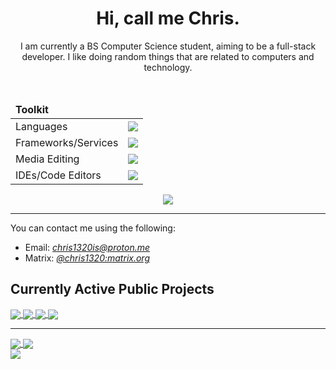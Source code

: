 <div align="center">
    <h1>Hi, call me Chris.</h1>
    <p>I am currently a BS Computer Science student, aiming to be a full-stack developer. I like doing random things that are related to computers and technology.</p>
    <br/>
    <table>
        <thead><td colspan="2"><b>Toolkit</b></td></thead>
        <tbody>
            <tr>
                <td>Languages</td>
                <td><img src="https://skillicons.dev/icons?i=py,lua,cs,c,bash"/></td>
            </tr>
            <tr>
                <td>Frameworks/Services</td>
                <td><img src="https://skillicons.dev/icons?i=cloudflare,flask,git,postgres,qt"/></td>
            </tr>
            <tr>
                <td>Media Editing</td>
                <td><img src="https://skillicons.dev/icons?i=ps,pr,ae,au"/></td>
            </tr>
            <tr>
                <td>IDEs/Code Editors</td>
                <td><img src="https://skillicons.dev/icons?i=neovim,vscode,idea,visualstudio"/></td>
            </tr>
        </tbody>
    </table>
    <img src="https://komarev.com/ghpvc/?username=Chris1320&color=blueviolet&style=for-the-badge"></img>
</div>
<hr/>
<p>You can contact me using the following:</p>
<ul>
    <li>Email: <a href="mailto:chris1320is@proton.me"><i>chris1320is@proton.me</i></a></li>
    <li>Matrix: <a href="https://matrix.to/#/@chris1320:matrix.org"><i>@chris1320:matrix.org</i></a></li>
</ul>

<h2>Currently Active Public Projects</h2>
<a href="https://github.com/SetupGuides/ArchLinux">
    <img src="https://github-readme-stats.vercel.app/api/pin?username=SetupGuides&repo=ArchLinux&theme=transparent&hide_border=true&locale=en" align="center"></img>
</a>
<a href="https://github.com/SetupGuides/Neovim">
    <img src="https://github-readme-stats.vercel.app/api/pin?username=SetupGuides&repo=Neovim&theme=transparent&hide_border=true&locale=en" align="center"></img>
</a>
<a href="https://github.com/Chris1320/ConfigHandler-Lua">
    <img src="https://github-readme-stats.vercel.app/api/pin?username=Chris1320&repo=ConfigHandler-Lua&theme=transparent&hide_border=true&locale=en" align="center"></img>
</a>
<a href="https://github.com/Chris1320/MacroKeyboard">
    <img src="https://github-readme-stats.vercel.app/api/pin?username=Chris1320&repo=MacroKeyboard&theme=transparent&hide_border=true&locale=en" align="center"></img>
</a>

<hr/>

<a href="https://github.com/Chris1320?tab=repositories">
    <img src="https://github-readme-stats.vercel.app/api/top-langs?username=Chris1320&theme=github_dark&hide_border=true&locale=en" align="center"></img>
</a>
<a href="https://github.com/Chris1320">
    <img src="https://github-readme-stats.vercel.app/api?username=Chris1320&count_private=true&show_icons=true&theme=github_dark&hide_border=true&locale=en" align="center"></img><br/>
    <img src="https://github-profile-summary-cards.vercel.app/api/cards/profile-details?username=Chris1320&theme=github_dark" align="center"></img>
</a>
